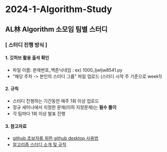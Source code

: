 # 2024-1-Algorithm-Study

## AL林 Algorithm 소모임 팀별 스터디


### [ 스터디 진행 방식 ]

#### 1. 깃허브 활용 출석 확인
- 파일 이름: 문제번호_백준닉네임 : ex) 1000_ljwljw8541.py
- "해당 주차 -> 본인의 스터디 그룹" 파일 업로드 (스터디 시작 주 기준으로 week1)

#### 2. 규칙
- 스터디 진행하는 기간동안 매주 1회 이상 업로드
- 정규 세미나에서 지정한 문제(이하 지정문제)는 **필수 풀이**
- 각 팀마다 1회 이상 발표 진행

#### 3. 참고자료
- [github 초보자를 위한 github desktop 사용법](https://www.notion.so/993232b08e7b4c629dddb3ebed6b2cc4?pvs=4)
- [알고리즘 스터디 소개 및 규칙](https://allim.notion.site/2024-1-AL-1a88906b60784df28b56451bcf2d6b18)



